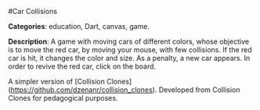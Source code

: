 #Car Collisions

**Categories**: education, Dart, canvas, game.

**Description**:
  A game with moving cars of different colors,
  whose objective is to move the red car,
  by moving your mouse, with few collisions.
  If the red car is hit, it changes the color and size.
  As a penalty, a new car appears.
  In order to revive the red car, click on the board.

  A simpler version of
  [Collision Clones] (https://github.com/dzenanr/collision_clones).
  Developed from Collision Clones for pedagogical purposes.

